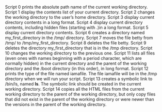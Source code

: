 Script 0  prints the absolute path name of the current working directory.
Script 1 display the contents list of your current directory.
Script 2 changes the working directory to the user’s home directory.
Script 3 display current directory contents in a long format.
Script 4 display current directory contents, including hidden files (starting with .)in a long format.
Script 5 display current directory contents.
Script 6 creates a directory named my_first_directory in the /tmp/ directory.
Script 7 moves the file betty from /tmp/ to /tmp/my_first_directory.
Script 8 deletes the file betty.
Script 9 deletes the directory my_first_directory that is in the /tmp directory.
Script 10 changes the working directory to the previous one.
Script 11  lists all files (even ones with names beginning with a period character, which are normally hidden) in the current directory and the parent of the working directory and the /boot directory (in this order), in long format.
Script 12 prints the type of the file named iamafile. The file iamafile will be in the /tmp directory when we will run your script.
Script 13 creates a symbolic link to /bin/ls, named __ls__. The symbolic link should be created in the current working directory.
Script 14 copies all the HTML files from the current working directory to the parent of the working directory, but only copy files that did not exist in the parent of the working directory or were newer than the versions in the parent of the working directory.
